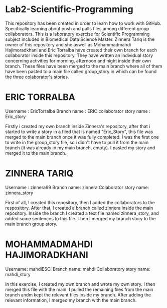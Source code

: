 # Lab2-Scientific-Programming

This repository has been created in order to learn how to work with GitHub. Specifically learning about push and pulls files among different group collaborators.
This is a laboratory exercise for Scientific Programming subject included in Biomedical Data Science Master.
Zinnera Tariq is the owner of this repository and she aswell as Mohammadmahdi Hajimoradkhani and Eric Torralba have created their own branch for each collaborator inside this repository.
They have written an individual story concerning activities for morning, afternoon and night inside their own branch. These files have been merged to the main branch where all of them have been pasted to a main file called group_story in which can be found the three colaborator's stories.



# ERIC TORRALBA 

Username : EricTorralba
Branch name : ERIC
collaborator story name : Eric_story

Firstly i created my own branch inside Zinnera's repository, after that i started to write a story in a filed that is named "Eric_Story", this file was merged to the main branch once it was fully completed.
I was the first one to write in the group_story file, so i didn't have to pull it from the main branch (it was already in my main branch, empty). I pasted my story and merged it to the main branch.



# ZINNERA TARIQ
Username : zinnera99
Branch name: zinnera
Colaborator story name: zinnera_story

First of all, I created this repository, then I added the collaborators to the respository. After that, I created a branch called zinnera inside the main repository. Inside the branch I created a text file named zinnera_story, and added some sentences to this file. Then I merged my branch story to the main branch group story.



# MOHAMMADMAHDI HAJIMORADKHANI

Username: mahdiESCI
Branch name: mahdi
Collaboratory story name: mahdi_story

In this exercise, I created my own branch and wrote my own story. I then merged this file with the main. 
I pulled the remaining files from the main branch andm kept the relevant files inside my branch. After adding the relevant information, I merged my branch with the main branch.


